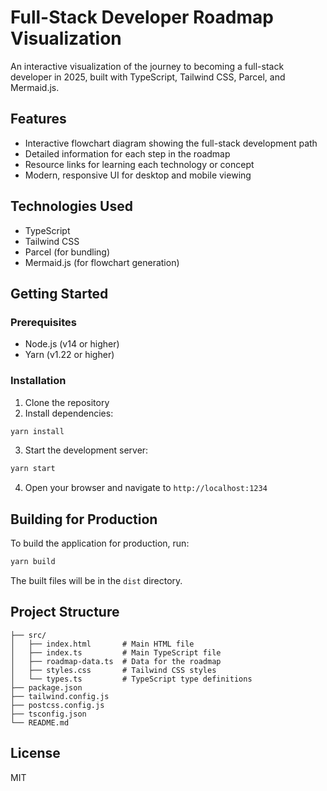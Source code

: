 # Full-Stack Developer Roadmap Visualization

An interactive visualization of the journey to becoming a full-stack developer in 2025, built with TypeScript, Tailwind CSS, Parcel, and Mermaid.js.

## Features

- Interactive flowchart diagram showing the full-stack development path
- Detailed information for each step in the roadmap
- Resource links for learning each technology or concept
- Modern, responsive UI for desktop and mobile viewing

## Technologies Used

- TypeScript
- Tailwind CSS
- Parcel (for bundling)
- Mermaid.js (for flowchart generation)

## Getting Started

### Prerequisites

- Node.js (v14 or higher)
- Yarn (v1.22 or higher)

### Installation

1. Clone the repository
2. Install dependencies:

```bash
yarn install
```

3. Start the development server:

```bash
yarn start
```

4. Open your browser and navigate to `http://localhost:1234`

## Building for Production

To build the application for production, run:

```bash
yarn build
```

The built files will be in the `dist` directory.

## Project Structure

```
├── src/
│   ├── index.html       # Main HTML file
│   ├── index.ts         # Main TypeScript file
│   ├── roadmap-data.ts  # Data for the roadmap
│   ├── styles.css       # Tailwind CSS styles
│   └── types.ts         # TypeScript type definitions
├── package.json
├── tailwind.config.js
├── postcss.config.js
├── tsconfig.json
└── README.md
```

## License

MIT 
